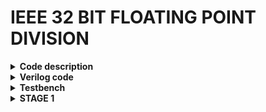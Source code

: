 # IEEE 32 BIT FLOATING POINT DIVISION

<details>
<summary><b> Code description </b></summary>

The following code performs division on 2 floating point numbers with representation as the IEE 754 format.

+ IEE 754 format

  ![image](https://github.com/ks-vandana/ieee32_fp_division/assets/116361300/93ff49ca-ab81-40f1-b1b6-421090a5d921)

+ Division algorithm used

  ![image](https://github.com/ks-vandana/ieee32_fp_division/assets/116361300/7a988498-8cf2-4005-a23b-ce8b9031a69f)


</details>

<details>
<summary><b> Verilog code </b></summary>

```
module ks_vandana_fp_div(
	a1,
	b1,
	c,
	clk
);
	input wire [31:0] a1;
	input wire [31:0] b1;
	input wire clk;
	output reg [31:0] c;
	reg [31:0] a;
	reg [31:0] b;
	reg sa;
	reg sb;
	reg sc;
	reg [7:0] ea;
	reg [7:0] eb;
	reg [7:0] ec;
	reg [23:0] ma;
	reg [23:0] mb;
	reg [23:0] mc;
	reg [49:0] rq;
	always @(posedge clk) begin
		a <= a1;
		b <= b1;
		c[31] <= sc;
		c[30:23] <= ec;
		c[22:0] <= mc[22:0];
	end
	always @(*) begin : sv2v_autoblock_1
		reg [0:1] _sv2v_jump;
		_sv2v_jump = 2'b00;
		sa = a[31];
		sb = b[31];
		sc = sa ^ sb;
		ea = a[30:23];
		eb = b[30:23];
		ec = (ea - eb) + 8'b01111111;
		ma = 24'b000000000000000000000000 + a[22:0];
		mb = 24'b000000000000000000000000 + b[22:0];
		mc = 24'b000000000000000000000000;
		rq = 50'b00000000000000000000000000000000000000000000000000;
		ma[23] = 1;
		mb[23] = 1;
		rq[46:23] = ma[23:0];
		begin : sv2v_autoblock_2
			reg signed [31:0] t;
			for (t = 0; t < 24; t = t + 1)
				begin
					rq = rq << 1;
					rq[49] = 0;
					rq[49:24] = rq[49:24] - mb[23:0];
					if (rq[49] == 1)
						rq[49:24] = rq[49:24] + mb[23:0];
					else
						rq[0] = 1;
				end
		end
		mc = rq[23:0];
		begin : sv2v_autoblock_3
			reg signed [31:0] l;
			begin : sv2v_autoblock_4
				reg signed [31:0] _sv2v_value_on_break;
				for (l = 0; l < 25; l = l + 1)
					if (_sv2v_jump < 2'b10) begin
						_sv2v_jump = 2'b00;
						if (~mc[23]) begin
							if (mc != 0) begin
								mc = mc << 1;
								ec = ec - 1;
								if (mc[23])
									_sv2v_jump = 2'b10;
							end
							else
								mc = mc;
						end
						_sv2v_value_on_break = l;
					end
				if (!(_sv2v_jump < 2'b10))
					l = _sv2v_value_on_break;
				if (_sv2v_jump != 2'b11)
					_sv2v_jump = 2'b00;
			end
		end
	end
endmodule
```

</details>

<details>
<summary><b> Testbench </b></summary>

```
module ks_vandana_fp_div_tb();
reg [31:0]a1,b1;
reg clk;
wire [31:0]c1;

ks_vandana_fp_div DUT(a1,b1,c1,clk);
initial clk=0;
always #5 clk=~clk;
initial begin
a1=32'b01000001000100000000000000000000;//4
b1=32'b01000010001101000000000000000000;//9
#250 $finish;
end
endmodule
```

</details>

<details>
<summary><b> STAGE 1 </b></summary>

### Yosys synthesis
Use the following commands
```
cd /home/vandana/VLSI/sky130RTLDesignAndSynthesisWorkshop/verilog_files/yosys
./yosys
read_liberty -lib /home/vandana/VLSI/sky130RTLDesignAndSynthesisWorkshop/my_lib/lib/sky130_fd_sc_hd__tt_025C_1v80.lib
read_verilog /home/vandana/ieee32_fp_division/Design/ks_vandana_fp_div.v
synth -top ks_vandana_fp_div
```
  ![image](https://github.com/ks-vandana/ieee32_fp_division/assets/116361300/c55007fe-b22a-440a-8405-7f8f5f928691)
  ![image](https://github.com/ks-vandana/ieee32_fp_division/assets/116361300/e113538e-4ec5-4dcb-9c40-d9acb8de43eb)

---

### abc
Use the following commands
```
abc -liberty /home/vandana/VLSI/sky130RTLDesignAndSynthesisWorkshop/my_lib/lib/sky130_fd_sc_hd__tt_025C_1v80.lib
```
  ![image](https://github.com/ks-vandana/ieee32_fp_division/assets/116361300/d94db74a-7db3-4755-a0e5-09b6c1d17c4c)
  ![image](https://github.com/ks-vandana/ieee32_fp_division/assets/116361300/a40cbb3b-675a-428d-afc9-86c2c30716b4)
  ![image](https://github.com/ks-vandana/ieee32_fp_division/assets/116361300/6291946f-a4c7-4372-a979-f6a09fa0e1e9)

---

### Simulation
Use the following commands
```
show
write_verilog -noattr /home/vandana/ieee32_fp_division/STAGE_1/ks_vandana_fp_div_netlist.v
```
  SInce there are 12009 cells, show command doesnt give an output in the terminal
  ![image](https://github.com/ks-vandana/ieee32_fp_division/assets/116361300/16333ae4-c130-4d45-a336-e577f5073c99)
  ![image](https://github.com/ks-vandana/ieee32_fp_division/assets/116361300/34b538f7-93a3-4b3d-9280-c712a2c37e86)

---

### GTKwave
Use the following commands
```
cd /home/vandana/VLSI/sky130RTLDesignAndSynthesisWorkshop/verilog_files
iverilog ks_vandana_fp_div.v ks_vandana_fp_div_tb.v
./a.out
gtkwave ks_vandana_fp_div.vcd
```
  ![image](https://github.com/ks-vandana/ieee32_fp_division/assets/116361300/438e4f10-b7f6-4fa6-9819-48a43d9d3df3)
  ![image](https://github.com/ks-vandana/ieee32_fp_division/assets/116361300/933b51e8-9fcf-4733-be9f-4726e3abcd6d)

```
Values in testbench:
1) a1=32'b01000010111101111011001100110011 = 123.85 in decimal

   b1=32'b01000010001101100000000000000000 = 45.5 in decimal

   Output expected : c1 = 32'b01000000001011100011010011100011 = 2.72197 in decimal

   Output seen in gtkwave : c1 = 32'b1000000001011100011010011100011 = 2.72197 in decimal
   
3) a1=32'b01000010000101110101000011100101 = 37.829 in decimal

   b1=32'b01000000000010001110010101100000 = 2.139 in decimal

   Output expected : c1 = 32'b01000001100011010111101110100010 = 17.68536 in decimal

   Output seen in gtkwave : c1 = 32'b01000001100011010111101110100001 = 17.68536 in decimal
   
5) a1=32'b01000010100001101101001101110101 = 67.413 in decimal

   b1=32'b01000001000011110001001001101111 = 8.942 in decimal

   Output expected : c1 = 32'b01000000111100010011111011010000 = 7.53891 in decimal

   Output seen in gtkwave : c1 = 32'b01000000111100010011111011001110 = 7.53891 in decimal
```
Thus the code is accurate upto 5 decimal places.

---

</details>
